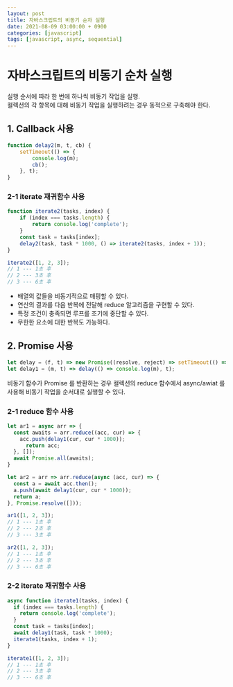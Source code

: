 ```yaml
---
layout: post
title: 자바스크립트의 비동기 순차 실행
date: 2021-08-09 03:00:00 + 0900
categories: [javascript]
tags: [javascript, async, sequential]
---
```

# 자바스크립트의 비동기 순차 실행
실행 순서에 따라 한 번에 하나씩 비동기 작업을 실행.   
컬렉션의 각 항목에 대해 비동기 작업을 실행하려는 경우 동적으로 구축해야 한다.   


## 1. Callback 사용

```javascript
function delay2(m, t, cb) {
    setTimeout(() => {
        console.log(m);
        cb();
    }, t);
}
```

### 2-1 iterate 재귀함수 사용

```javascript
function iterate2(tasks, index) {
    if (index === tasks.length) {
        return console.log('complete');   
    }
    const task = tasks[index];
    delay2(task, task * 1000, () => iterate2(tasks, index + 1));
}

iterate2([1, 2, 3]);
// 1 --- 1초 후
// 2 --- 3초 후
// 3 --- 6초 후
```

- 배열의 값들을 비동기적으로 매핑할 수 있다.
- 연산의 결과를 다음 반복에 전달해 reduce 알고리즘을 구현할 수 있다.
- 특정 조건이 충족되면 루프를 조기에 중단할 수 있다.
- 무한한 요소에 대한 반복도 가능하다.

## 2. Promise 사용

```javascript
let delay = (f, t) => new Promise((resolve, reject) => setTimeout(() => resolve(f()), t));
let delay1 = (m, t) => delay(() => console.log(m), t);
```

비동기 함수가 Promise 를 반환하는 경우 컬렉션의 reduce 함수에서 async/awiat 를 사용해 비동기 작업을 순서대로 실행할 수 있다.

### 2-1 reduce 함수 사용

```javascript
let ar1 = async arr => {
  const awaits = arr.reduce((acc, cur) => {
    acc.push(delay1(cur, cur * 1000));
      return acc;
  }, []);
  await Promise.all(awaits);
}

let ar2 = arr => arr.reduce(async (acc, cur) => {
  const a = await acc.then();
  a.push(await delay1(cur, cur * 1000));
  return a;
}, Promise.resolve([]));

ar1([1, 2, 3]);
// 1 --- 1초 후
// 2 --- 2초 후
// 3 --- 3초 후

ar2([1, 2, 3]);
// 1 --- 1초 후
// 2 --- 3초 후
// 3 --- 6초 후
``` 

### 2-2 iterate 재귀함수 사용
```javascript
async function iterate1(tasks, index) {
  if (index === tasks.length) {
    return console.log('complete');
  }
  const task = tasks[index];
  await delay1(task, task * 1000);
  iterate1(tasks, index + 1);
}

iterate1([1, 2, 3]);
// 1 --- 1초 후
// 2 --- 3초 후
// 3 --- 6초 후
```
